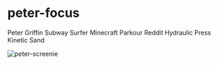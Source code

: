 # peter-focus
Peter Griffin Subway Surfer Minecraft Parkour Reddit Hydraulic Press Kinetic Sand


![peter-screenie](https://github.com/s-alad/peter-focus/assets/58093617/1d5ee7e2-09e6-4d58-85da-cdef33a56547)
